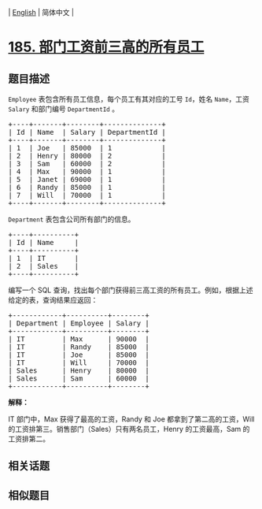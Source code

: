 
| [English](README_EN.md) | 简体中文 |

# [185. 部门工资前三高的所有员工](https://leetcode-cn.com/problems/department-top-three-salaries/)

## 题目描述

<p><code>Employee</code> 表包含所有员工信息，每个员工有其对应的工号&nbsp;<code>Id</code>，姓名 <code>Name</code>，工资 <code>Salary</code> 和部门编号 <code>DepartmentId</code> 。</p>

<pre>+----+-------+--------+--------------+
| Id | Name  | Salary | DepartmentId |
+----+-------+--------+--------------+
| 1  | Joe   | 85000  | 1            |
| 2  | Henry | 80000  | 2            |
| 3  | Sam   | 60000  | 2            |
| 4  | Max   | 90000  | 1            |
| 5  | Janet | 69000  | 1            |
| 6  | Randy | 85000  | 1            |
| 7  | Will  | 70000  | 1            |
+----+-------+--------+--------------+</pre>

<p><code>Department</code> 表包含公司所有部门的信息。</p>

<pre>+----+----------+
| Id | Name     |
+----+----------+
| 1  | IT       |
| 2  | Sales    |
+----+----------+</pre>

<p>编写一个&nbsp;SQL 查询，找出每个部门获得前三高工资的所有员工。例如，根据上述给定的表，查询结果应返回：</p>

<pre>+------------+----------+--------+
| Department | Employee | Salary |
+------------+----------+--------+
| IT         | Max      | 90000  |
| IT         | Randy    | 85000  |
| IT         | Joe      | 85000  |
| IT         | Will     | 70000  |
| Sales      | Henry    | 80000  |
| Sales      | Sam      | 60000  |
+------------+----------+--------+</pre>

<p><strong>解释：</strong></p>

<p>IT 部门中，Max 获得了最高的工资，Randy 和 Joe 都拿到了第二高的工资，Will 的工资排第三。销售部门（Sales）只有两名员工，Henry 的工资最高，Sam 的工资排第二。</p>


## 相关话题



## 相似题目



